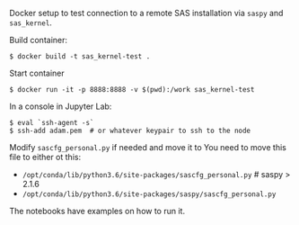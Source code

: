 Docker setup to test connection to a remote SAS installation via `saspy` and `sas_kernel`.

Build container:

```
$ docker build -t sas_kernel-test .
```

Start container

```
$ docker run -it -p 8888:8888 -v $(pwd):/work sas_kernel-test
```

In a console in Jupyter Lab:

```
$ eval `ssh-agent -s`
$ ssh-add adam.pem  # or whatever keypair to ssh to the node
```

Modify `sascfg_personal.py` if needed and move it to You need to move this file to either ot this:

- `/opt/conda/lib/python3.6/site-packages/sascfg_personal.py`  # saspy > 2.1.6
- `/opt/conda/lib/python3.6/site-packages/saspy/sascfg_personal.py`

The notebooks have examples on how to run it.


```

```
